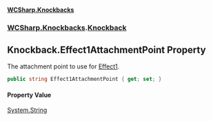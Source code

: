 #### [WCSharp.Knockbacks](index.md 'index')
### [WCSharp.Knockbacks](WCSharp.Knockbacks.md 'WCSharp.Knockbacks').[Knockback](WCSharp.Knockbacks.Knockback.md 'WCSharp.Knockbacks.Knockback')

## Knockback.Effect1AttachmentPoint Property

The attachment point to use for [Effect1](WCSharp.Knockbacks.Knockback.Effect1.md 'WCSharp.Knockbacks.Knockback.Effect1').

```csharp
public string Effect1AttachmentPoint { get; set; }
```

#### Property Value
[System.String](https://docs.microsoft.com/en-us/dotnet/api/System.String 'System.String')
